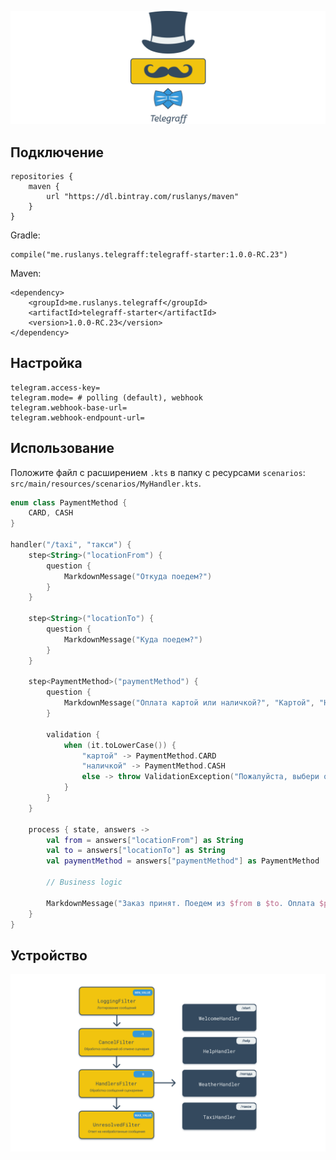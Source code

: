 ![Telegraff](docs/logo.png "Logo")

<!-- Описание -->

## Подключение

```
repositories {
    maven {
        url "https://dl.bintray.com/ruslanys/maven"
    }
}
```

Gradle: 

```
compile("me.ruslanys.telegraff:telegraff-starter:1.0.0-RC.23")
```

Maven:

```
<dependency>
    <groupId>me.ruslanys.telegraff</groupId>
    <artifactId>telegraff-starter</artifactId>
    <version>1.0.0-RC.23</version>
</dependency>
```

## Настройка

```
telegram.access-key=
telegram.mode= # polling (default), webhook
telegram.webhook-base-url=
telegram.webhook-endpount-url=
```

## Использование

Положите файл с расширением `.kts` в папку c ресурсами `scenarios`:
`src/main/resources/scenarios/MyHandler.kts`.


```kotlin
enum class PaymentMethod {
    CARD, CASH
}

handler("/taxi", "такси") {
    step<String>("locationFrom") {
        question {
            MarkdownMessage("Откуда поедем?")
        }
    }

    step<String>("locationTo") {
        question {
            MarkdownMessage("Куда поедем?")
        }
    }

    step<PaymentMethod>("paymentMethod") {
        question {
            MarkdownMessage("Оплата картой или наличкой?", "Картой", "Наличкой")
        }

        validation {
            when (it.toLowerCase()) {
                "картой" -> PaymentMethod.CARD
                "наличкой" -> PaymentMethod.CASH
                else -> throw ValidationException("Пожалуйста, выбери один из вариантов")
            }
        }
    }

    process { state, answers ->
        val from = answers["locationFrom"] as String
        val to = answers["locationTo"] as String
        val paymentMethod = answers["paymentMethod"] as PaymentMethod

        // Business logic

        MarkdownMessage("Заказ принят. Поедем из $from в $to. Оплата $paymentMethod.")
    }
}
```

## Устройство

![Обработка сообщений](docs/processing-diagram.png "Обработка сообщений")